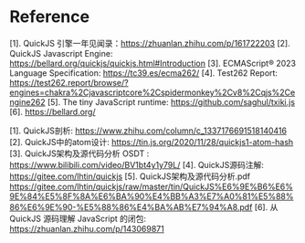 










# Reference
[1]. QuickJS 引擎一年见闻录：https://zhuanlan.zhihu.com/p/161722203
[2]. QuickJS Javascript Engine: https://bellard.org/quickjs/quickjs.html#Introduction
[3]. ECMAScript® 2023 Language Specification: https://tc39.es/ecma262/
[4]. Test262 Report: https://test262.report/browse/?engines=chakra%2Cjavascriptcore%2Cspidermonkey%2Cv8%2Cqjs%2Cengine262
[5]. The tiny JavaScript runtime: https://github.com/saghul/txiki.js
[6]. https://bellard.org/



[1]. QuickJS剖析: https://www.zhihu.com/column/c_1337176691518140416
[2]. QuickJS中的atom设计: https://tin.js.org/2020/11/28/quickjs1-atom-hash
[3]. QuickJS架构及源代码分析 OSDT : https://www.bilibili.com/video/BV1bt4y1y79L/
[4]. QuickJS源码注解: https://gitee.com/lhtin/quickjs
[5]. QuickJS架构及源代码分析.pdf
https://gitee.com/lhtin/quickjs/raw/master/tin/QuickJS%E6%9E%B6%E6%9E%84%E5%8F%8A%E6%BA%90%E4%BB%A3%E7%A0%81%E5%88%86%E6%9E%90-%E5%88%86%E4%BA%AB%E7%94%A8.pdf
[6]. 从 QuickJS 源码理解 JavaScript 的闭包: https://zhuanlan.zhihu.com/p/143069871
